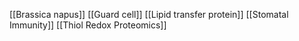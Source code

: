 [[Brassica napus]]
[[Guard cell]]
[[Lipid transfer protein]]
[[Stomatal Immunity]]
[[Thiol Redox Proteomics]]
